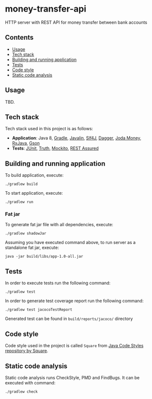 # money-transfer-api
HTTP server with REST API for money transfer between bank accounts

Contents
--------
- [Usage](#usage)
- [Tech stack](#tech-stack)
- [Building and running application](#building-and-running-application)
- [Tests](#tests)
- [Code style](#code-style)
- [Static code analysis](#static-code-analysis)

Usage
-----

TBD.

Tech stack
----------

Tech stack used in this project is as follows:

- **Application**: Java 8, [Gradle](https://gradle.org/), [Javalin](https://javalin.io), [Slf4J](https://www.slf4j.org/), [Dagger](https://github.com/google/dagger), [Joda Money](http://www.joda.org/joda-money/), [RxJava](https://github.com/ReactiveX/RxJava), [Gson](https://github.com/google/gson)
- **Tests**: [JUnit](https://junit.org/), [Truth](https://github.com/google/truth), [Mockito](https://github.com/mockito/mockito), [REST Assured](https://github.com/rest-assured/rest-assured)

Building and running application
--------------------------------

To build application, execute:

```
./gradlew build
```

To start application, execute:

```
./gradlew run
```

### Fat jar

To generate fat jar file with all dependencies, execute:

```
./gradlew shadowJar
```

Assuming you have executed command above, to run server as a standalone fat jar, execute:

```
java -jar build/libs/app-1.0-all.jar
```

Tests
-----

In order to execute tests run the following command:

```
./gradlew test
```

In order to generate test coverage report run the following command:

```
./gradlew test jacocoTestReport
```

Generated test can be found in `build/reports/jacoco/` directory

Code style
----------

Code style used in the project is called `Square` from [Java Code Styles repository by Square](https://github.com/square/java-code-styles).

Static code analysis
--------------------

Static code analysis runs CheckStyle, PMD and FindBugs. It can be executed with command:

```
./gradlew check
```